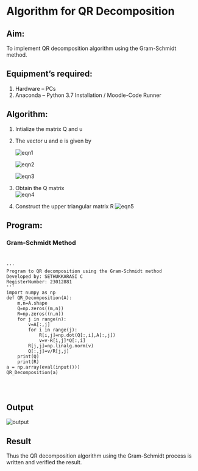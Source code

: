 # Algorithm for QR Decomposition
## Aim:
To implement QR decomposition algorithm using the Gram-Schmidt method.
## Equipment’s required:
1.	Hardware – PCs
2.	Anaconda – Python 3.7 Installation / Moodle-Code Runner
## Algorithm:
1.	Intialize the matrix Q and u
2.	The vector u and e is given by

    ![eqn1](./ex4.png)

    ![eqn2](./ex6.png)

    ![eqn3](./ex3.png)

3.	Obtain the Q matrix   
    ![eqn4](./ex1.png)
4.	Construct the upper triangular matrix R
    ![eqn5](./ex2.png)



## Program:
### Gram-Schmidt Method
```


''' 
Program to QR decomposition using the Gram-Schmidt method
Developed by: SETHUKKARASI C
RegisterNumber: 23012881
'''
import numpy as np
def QR_Decomposition(A):
    m,n=A.shape
    Q=np.zeros((m,n))
    R=np.zeros((n,n))
    for j in range(n):
        v=A[:,j]
        for i in range(j):
            R[i,j]=np.dot(Q[:,i],A[:,j])
            v=v-R[i,j]*Q[:,i]
        R[j,j]=np.linalg.norm(v)
        Q[:,j]=v/R[j,j]
    print(Q)
    print(R)
a = np.array(eval(input()))
QR_Decomposition(a)




```

## Output

![output](https://github.com/SETHUKKARASI3006/QRdecomposition/assets/144979338/3ed49ac6-9b3e-49b7-af78-67df3d00e120)



## Result
Thus the QR decomposition algorithm using the Gram-Schmidt process is written and verified the result.
